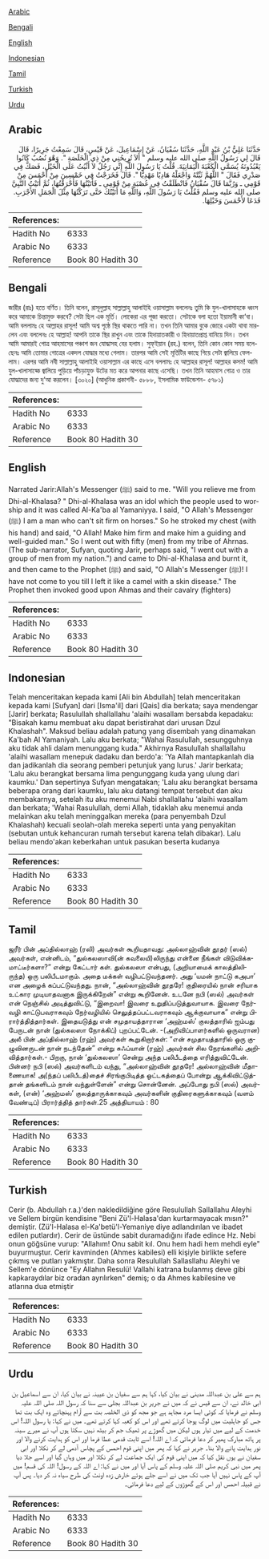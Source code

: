 [Arabic](#arabic)

[Bengali](#bengali)

[English](#english)

[Indonesian](#indonesian)

[Tamil](#tamil)

[Turkish](#turkish)

[Urdu](#urdu)

## Arabic


<div dir="rtl" lang="ar" style={{fontSize:'larger',backgroundColor:'#f8f9fa',padding:20}}>
حَدَّثَنَا عَلِيُّ بْنُ عَبْدِ اللَّهِ، حَدَّثَنَا سُفْيَانُ، عَنْ إِسْمَاعِيلَ، عَنْ قَيْسٍ، قَالَ سَمِعْتُ جَرِيرًا، قَالَ قَالَ لِي رَسُولُ اللَّهِ صلى الله عليه وسلم ‏"‏ أَلاَ تُرِيحُنِي مِنْ ذِي الْخَلَصَةِ ‏"‏‏.‏ وَهْوَ نُصُبٌ كَانُوا يَعْبُدُونَهُ يُسَمَّى الْكَعْبَةَ الْيَمَانِيَةَ‏.‏ قُلْتُ يَا رَسُولَ اللَّهِ إِنِّي رَجُلٌ لاَ أَثْبُتُ عَلَى الْخَيْلِ، فَصَكَّ فِي صَدْرِي فَقَالَ ‏"‏ اللَّهُمَّ ثَبِّتْهُ وَاجْعَلْهُ هَادِيًا مَهْدِيًّا ‏"‏‏.‏ قَالَ فَخَرَجْتُ فِي خَمْسِينَ مِنْ أَحْمَسَ مِنْ قَوْمِي ـ وَرُبَّمَا قَالَ سُفْيَانُ فَانْطَلَقْتُ فِي عُصْبَةٍ مِنْ قَوْمِي ـ فَأَتَيْتُهَا فَأَحْرَقْتُهَا، ثُمَّ أَتَيْتُ النَّبِيَّ صلى الله عليه وسلم فَقُلْتُ يَا رَسُولَ اللَّهِ، وَاللَّهِ مَا أَتَيْتُكَ حَتَّى تَرَكْتُهَا مِثْلَ الْجَمَلِ الأَجْرَبِ‏.‏ فَدَعَا لأَحْمَسَ وَخَيْلِهَا‏.‏
</div>
<div style={{backgroundColor:'#f8f9fa',padding:20, marginBottom: 10}}><table> <thead> <tr> <th>References:</th> <th></th> </tr> </thead> <tbody><tr><td>Hadith No</td><td>6333</td></tr><tr><td>Arabic No</td><td>6333</td></tr><tr><td>Reference</td><td>Book 80 Hadith 30</td></tr></tbody></table></div>

## Bengali


<div dir="ltr" lang="bn" style={{fontSize:'larger',backgroundColor:'#f8f9fa',padding:20}}>
জারীর (রাঃ) হতে বর্ণিত। তিনি বলেন, রাসূলুল্লাহ সাল্লাল্লাহু আলাইহি ওয়াসাল্লাম বললেনঃ তুমি কি যুল-খালাসাহকে ধ্বংস করে আমাকে চিন্তামুক্ত করবে? সেটা ছিল এক মূর্তি। লোকেরা এর পূজা করতো। সেটাকে বলা হতো ইয়ামানী কা‘বা। আমি বললামঃ হে আল্লাহর রাসূল! আমি অশ্ব পৃষ্ঠে স্থির থাকতে পারি না। তখন তিনি আমার বুকে জোরে একটা থাবা মারলেন এবং বললেনঃ হে আল্লাহ! আপনি তাকে স্থির রাখুন এবং তাকে হিদায়াতকারী ও হিদায়াতপ্রাপ্ত বানিয়ে দিন। তখন আমি আমারই গোত্র আহমাসের পঞ্চাশ জন যোদ্ধাসহ বের হলাম। সুফ্ইয়ান (রহ.) বলেন, তিনি কোন কোন সময় বলেছেনঃ আমি তোমার গোত্রের একদল যোদ্ধার মধ্যে গেলাম। তারপর আমি সেই মূর্তিটির কাছে গিয়ে সেটা জ্বালিয়ে ফেললাম। এরপর আমি নবী সাল্লাল্লাহু আলাইহি ওয়াসাল্লাম এর কাছে এসে বললামঃ হে আল্লাহর রাসূল! আল্লাহর কসম! আমি যুল-খালাসাহ্কে জ্বালিয়ে পুড়িয়ে পাঁচড়াযুক্ত উটের মত করে আপনার কাছে এসেছি। তখন তিনি আহমাস গোত্র ও তার যোদ্ধাদের জন্য দু‘আ করলেন। [৩০২০] (আধুনিক প্রকাশনী- ৫৮৮৮, ইসলামিক ফাউন্ডেশন- ৫৭৮১)
</div>
<div style={{backgroundColor:'#f8f9fa',padding:20, marginBottom: 10}}><table> <thead> <tr> <th>References:</th> <th></th> </tr> </thead> <tbody><tr><td>Hadith No</td><td>6333</td></tr><tr><td>Arabic No</td><td>6333</td></tr><tr><td>Reference</td><td>Book 80 Hadith 30</td></tr></tbody></table></div>

## English


<div dir="ltr" lang="en" style={{fontSize:'larger',backgroundColor:'#f8f9fa',padding:20}}>
Narrated Jarir:Allah's Messenger (ﷺ) said to me. "Will you relieve me from Dhi-al-Khalasa? " Dhi-al-Khalasa was an idol which the people used to worship and it was called Al-Ka'ba al Yamaniyya. I said, "O Allah's Messenger (ﷺ) I am a man who can't sit firm on horses." So he stroked my chest (with his hand) and said, "O Allah! Make him firm and make him a guiding and well-guided man." So I went out with fifty (men) from my tribe of Ahrnas. (The sub-narrator, Sufyan, quoting Jarir, perhaps said, "I went out with a group of men from my nation.") and came to Dhi-al-Khalasa and burnt it, and then came to the Prophet (ﷺ) and said, "O Allah's Messenger (ﷺ)! I have not come to you till I left it like a camel with a skin disease." The Prophet then invoked good upon Ahmas and their cavalry (fighters)
</div>
<div style={{backgroundColor:'#f8f9fa',padding:20, marginBottom: 10}}><table> <thead> <tr> <th>References:</th> <th></th> </tr> </thead> <tbody><tr><td>Hadith No</td><td>6333</td></tr><tr><td>Arabic No</td><td>6333</td></tr><tr><td>Reference</td><td>Book 80 Hadith 30</td></tr></tbody></table></div>

## Indonesian


<div dir="ltr" lang="id" style={{fontSize:'larger',backgroundColor:'#f8f9fa',padding:20}}>
Telah menceritakan kepada kami [Ali bin Abdullah] telah menceritakan kepada kami [Sufyan] dari [Isma'il] dari [Qais] dia berkata; saya mendengar [Jarir] berkata; Rasulullah shallallahu 'alaihi wasallam bersabda kepadaku: "Bisakah kamu membuat aku dapat beristirahat dari urusan Dzul Khalashah". Maksud beliau adalah patung yang disembah yang dinamakan Ka'bah Al Yamaniyah. Lalu aku berkata; "Wahai Rasulullah, sesungguhnya aku tidak ahli dalam menunggang kuda." Akhirnya Rasulullah shallallahu 'alaihi wasallam menepuk dadaku dan berdo'a: 'Ya Allah mantapkanlah dia dan jadikanlah dia seorang pemberi petunjuk yang lurus.' Jarir berkata; 'Lalu aku berangkat bersama lima pengunggang kuda yang ulung dari kaumku.' Dan sepertinya Sufyan mengatakan; 'Lalu aku berangkat bersama beberapa orang dari kaumku, lalu aku datangi tempat tersebut dan aku membakarnya, setelah itu aku menemui Nabi shallallahu 'alaihi wasallam dan berkata; 'Wahai Rasulullah, demi Allah, tidaklah aku menemui anda melainkan aku telah meninggalkan mereka (para penyembah Dzul Khalashah) kecuali seolah-olah mereka seperti unta yang penyakitan (sebutan untuk kehancuran rumah tersebut karena telah dibakar). Lalu beliau mendo'akan keberkahan untuk pasukan beserta kudanya
</div>
<div style={{backgroundColor:'#f8f9fa',padding:20, marginBottom: 10}}><table> <thead> <tr> <th>References:</th> <th></th> </tr> </thead> <tbody><tr><td>Hadith No</td><td>6333</td></tr><tr><td>Arabic No</td><td>6333</td></tr><tr><td>Reference</td><td>Book 80 Hadith 30</td></tr></tbody></table></div>

## Tamil


<div dir="ltr" lang="ta" style={{fontSize:'larger',backgroundColor:'#f8f9fa',padding:20}}>
ஜரீர் பின் அப்தில்லாஹ் (ரலி) அவர்கள் கூறியதாவது: அல்லாஹ்வின் தூதர் (ஸல்) அவர்கள், என்னிடம், “துல்கலஸாவி(ன் கவலையி)லிருந்து என்னை நீங்கள் விடுவிக்கமாட்டீர்களா?” என்று கேட்டார் கள். துல்கலஸா என்பது, (அறியாமைக் காலத்திலிருந்த) ஒரு பலிபீடமாகும். அதை மக்கள் வழிபட்டுவந்தனர். அது ‘யமன் நாட்டு கஅபா’ என அழைக் கப்பட்டுவந்தது. நான், “அல்லாஹ்வின் தூதரே! குதிரையில் நான் சரியாக உட்கார முடியாதவனாக இருக்கிறேன்” என்று கூறினேன். உடனே நபி (ஸல்) அவர்கள் என் நெஞ்சில் அடித்துவிட்டு, “இறைவா! இவரை உறுதிப்படுத்துவாயாக. இவரை நேர்வழி காட்டுபவராகவும் நேர்வழியில் செலுத்தப்பட்டவராகவும் ஆக்குவாயாக” என்று பிரார்த்தித்தார்கள். இதையடுத்து என் சமுதாயத்தாரான ‘அஹ்மஸ்’ குலத்தாரில் ஐம்பது பேருடன் நான் (துல்கலஸா நோக்கிப்) புறப்பட்டேன். -(அறிவிப்பாளர்களில் ஒருவரான) அலீ பின் அப்தில்லாஹ் (ரஹ்) அவர்கள் கூறுகிறார்கள்: “என் சமுதாயத்தாரில் ஒரு குழுவினருடன் நான் நடந்தேன்” என்று சுஃப்யான் (ரஹ்) அவர்கள் சில நேரங்களில் அறிவித்தார்கள்.- பிறகு, நான் ‘துல்கலஸா’ சென்று அந்த பலிபீடத்தை எரித்துவிட்டேன். பின்னர் நபி (ஸல்) அவர்களிடம் வந்து, “அல்லாஹ்வின் தூதரே! அல்லாஹ்வின் மீதாணையாக! அ(ந்தப் பலிபீடத்)தைச் சிரங்குபிடித்த ஒட்டகத்தைப் போன்று ஆக்கிவிட்டுத்தான் தங்களிடம் நான் வந்துள்ளேன்” என்று சொன்னேன். அப்போது நபி (ஸல்) அவர்கள், (என்) ‘அஹ்மஸ்’ குலத்தாருக்காகவும் அவர்களின் குதிரைகளுக்காகவும் (வளம் வேண்டிப்) பிரார்த்தித் தார்கள்.25 அத்தியாயம் : 80
</div>
<div style={{backgroundColor:'#f8f9fa',padding:20, marginBottom: 10}}><table> <thead> <tr> <th>References:</th> <th></th> </tr> </thead> <tbody><tr><td>Hadith No</td><td>6333</td></tr><tr><td>Arabic No</td><td>6333</td></tr><tr><td>Reference</td><td>Book 80 Hadith 30</td></tr></tbody></table></div>

## Turkish


<div dir="ltr" lang="tr" style={{fontSize:'larger',backgroundColor:'#f8f9fa',padding:20}}>
Cerir (b. Abdullah r.a.)'den nakledildiğine göre Resulullah Sallallahu Aleyhi ve Sellem birgün kendisine "Beni Zü'l-Halasa'dan kurtarmayacak mısın?" demiştir. (Zü'l-Halasa el-Ka'betü'l-Yemaniye diye adlandırılan ve ibadet edilen putlardır). Cerir de üstünde sabit duramadığını ifade edince Hz. Nebi onun göğsüne vurup: "Allahım! Onu sabit kıl. Onu hem hadi hem mehdi eyle" buyurmuştur. Cerir kavminden (Ahmes kabilesi) elli kişiyle birlikte sefere çıkmış ve putları yakmıştır. Daha sonra Resulullah Sallasllahu Aleyhi ve Sellem'e dönünce "Ey Allahın Resulü! Vallahi katrana bulanmış deve gibi kapkaraydılar biz oradan ayrılırken" demiş; o da Ahmes kabilesine ve atlarına dua etmiştir
</div>
<div style={{backgroundColor:'#f8f9fa',padding:20, marginBottom: 10}}><table> <thead> <tr> <th>References:</th> <th></th> </tr> </thead> <tbody><tr><td>Hadith No</td><td>6333</td></tr><tr><td>Arabic No</td><td>6333</td></tr><tr><td>Reference</td><td>Book 80 Hadith 30</td></tr></tbody></table></div>

## Urdu


<div dir="rtl" lang="ur" style={{fontSize:'larger',backgroundColor:'#f8f9fa',padding:20}}>
ہم سے علی بن عبداللہ مدینی نے بیان کیا، کہا ہم سے سفیان بن عیینہ نے بیان کیا، ان سے اسماعیل بن ابی خالد نے، ان سے قیس نے کہ میں نے جریر بن عبداللہ بجلی سے سنا کہ رسول اللہ صلی اللہ علیہ وسلم نے فرمایا کہ کوئی ایسا مرد مجاہد ہے جو مجھ کو ذی الخلصہ بت سے آرام پہنچائے وہ ایک بت تھا جس کو جاہلیت میں لوگ پوجا کرتے تھے اور اس کو کعبہ کہا کرتے تھے۔ میں نے کہا: یا رسول اللہ! اس خدمت کے لیے میں تیار ہوں لیکن میں گھوڑے پر ٹھیک جم کر بیٹھ نہیں سکتا ہوں آپ نے میرے سینہ پر ہاتھ مبارک پھیر کر دعا فرمائی کہ اے اللہ! اسے ثابت قدمی عطا فرما اور اس کو ہدایت کرنے والا اور نور ہدایت پانے والا بنا۔ جریر نے کہا کہ پھر میں اپنی قوم احمس کے پچاس آدمی لے کر نکلا اور ابی سفیان نے یوں نقل کیا کہ میں اپنی قوم کی ایک جماعت لے کر نکلا اور میں وہاں گیا اور اسے جلا دیا پھر میں نبی کریم صلی اللہ علیہ وسلم کے پاس آیا اور میں نے کہا: اے اللہ کے رسول! اللہ کی قسم! میں آپ کے پاس نہیں آیا جب تک میں نے اسے جلے ہوئے خارش زدہ اونٹ کی طرح سیاہ نہ کر دیا۔ پس آپ نے قبیلہ احمس اور اس کے گھوڑوں کے لیے دعا فرمائی۔
</div>
<div style={{backgroundColor:'#f8f9fa',padding:20, marginBottom: 10}}><table> <thead> <tr> <th>References:</th> <th></th> </tr> </thead> <tbody><tr><td>Hadith No</td><td>6333</td></tr><tr><td>Arabic No</td><td>6333</td></tr><tr><td>Reference</td><td>Book 80 Hadith 30</td></tr></tbody></table></div>